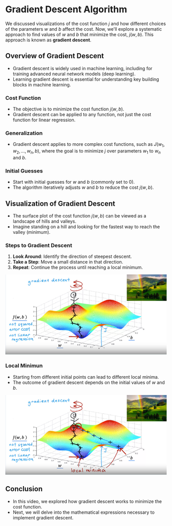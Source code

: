 # Gradient Descent Algorithm

We discussed visualizations of the cost function $j$ and how different choices of the parameters $w$ and $b$ affect the cost. Now, we'll explore a systematic approach to find values of $w$ and $b$ that minimize the cost, $j(w, b)$. This approach is known as **gradient descent**.

## Overview of Gradient Descent
- Gradient descent is widely used in machine learning, including for training advanced neural network models (deep learning).
- Learning gradient descent is essential for understanding key building blocks in machine learning.

### Cost Function
- The objective is to minimize the cost function $j(w, b)$.
- Gradient descent can be applied to any function, not just the cost function for linear regression.

### Generalization
- Gradient descent applies to more complex cost functions, such as $J(w_1, w_2, \ldots, w_n, b)$, where the goal is to minimize $j$ over parameters $w_1$ to $w_n$ and $b$.

### Initial Guesses
- Start with initial guesses for $w$ and $b$ (commonly set to 0).
- The algorithm iteratively adjusts $w$ and $b$ to reduce the cost $j(w, b)$.

## Visualization of Gradient Descent
- The surface plot of the cost function $j(w, b)$ can be viewed as a landscape of hills and valleys.
- Imagine standing on a hill and looking for the fastest way to reach the valley (minimum).

### Steps to Gradient Descent
1. **Look Around**: Identify the direction of steepest descent.
2. **Take a Step**: Move a small distance in that direction.
3. **Repeat**: Continue the process until reaching a local minimum.

![alt text](./res/gradient_descent.png)

### Local Minimun
- Starting from different initial points can lead to different local minima.
- The outcome of gradient descent depends on the initial values of $w$ and $b$.

![alt text](./res/local_minimun.png)

## Conclusion
- In this video, we explored how gradient descent works to minimize the cost function.
- Next, we will delve into the mathematical expressions necessary to implement gradient descent.
